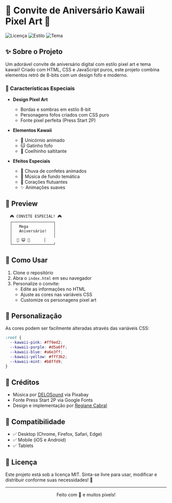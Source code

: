 # 🎂 Convite de Aniversário Kawaii Pixel Art 🎈

![Licença](https://img.shields.io/badge/license-MIT-pink)
![Estilo](https://img.shields.io/badge/style-pixel%20art-purple)
![Tema](https://img.shields.io/badge/tema-kawaii-ff69b4)

## ✨ Sobre o Projeto

Um adorável convite de aniversário digital com estilo pixel art e tema kawaii! Criado com HTML, CSS e JavaScript puros, este projeto combina elementos retrô de 8-bits com um design fofo e moderno.

### 🌟 Características Especiais

- **Design Pixel Art** 
  - Bordas e sombras em estilo 8-bit
  - Personagens fofos criados com CSS puro
  - Fonte pixel perfeita (Press Start 2P)

- **Elementos Kawaii**
  - 🦄 Unicórnio animado
  - 🐱 Gatinho fofo
  - 🐰 Coelhinho saltitante

- **Efeitos Especiais**
  - 🎉 Chuva de confetes animados
  - 🎵 Música de fundo temática
  - 💝 Corações flutuantes
  - ✨ Animações suaves

## 🎨 Preview

```
  🎮 CONVITE ESPECIAL! 🎮
  ┌──────────────────┐
  │   Mega           │
  │   Aniversário!   │
  │                  │
  │  🦄 😺 🐰      │
  └──────────────────┘
```

## 🚀 Como Usar

1. Clone o repositório
2. Abra o `index.html` em seu navegador
3. Personalize o convite:
   - Edite as informações no HTML
   - Ajuste as cores nas variáveis CSS
   - Customize os personagens pixel art

## 💝 Personalização

As cores podem ser facilmente alteradas através das variáveis CSS:

```css
:root {
  --kawaii-pink: #ff9ed2;
  --kawaii-purple: #d5a6ff;
  --kawaii-blue: #a6e3ff;
  --kawaii-yellow: #fff3b2;
  --kawaii-mint: #b8ffd9;
}
```

## 🎵 Créditos

- Música por [DELOSound](https://pixabay.com/users/delosound-46524562/) via Pixabay
- Fonte Press Start 2P via Google Fonts
- Design e implementação por [Regiane Cabral](https://github.com/giannycabral)

## 📱 Compatibilidade

- ✅ Desktop (Chrome, Firefox, Safari, Edge)
- ✅ Mobile (iOS e Android)
- ✅ Tablets

## 📄 Licença

Este projeto está sob a licença MIT. Sinta-se livre para usar, modificar e distribuir conforme suas necessidades! 💖

---

<p align="center">
Feito com 💝 e muitos pixels!
</p>
